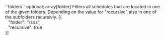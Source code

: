 <tr><td>``folders``</td>
	
<td>optional; array[folder]</td>
	
<td>Filters all schedules that are located in one of the given folders.
Depending on the value for "recursive" also in one of the subfolders recursivly.
</td>
<td> [{
  <div style="padding-left:10px;">"folder": "/sos",</div>
  <div style="padding-left:10px;">"recursive": true</div>
  }]
  </td>
<td></td>
	
</tr>
